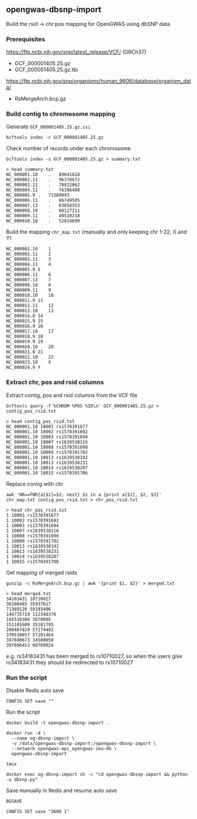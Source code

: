 ## opengwas-dbsnp-import
Build the rsid -> chr:pos mapping for OpenGWAS using dbSNP data

### Prerequisites

https://ftp.ncbi.nih.gov/snp/latest_release/VCF/ (GRCh37)
- GCF_000001405.25.gz
- GCF_000001405.25.gz.tbi

https://ftp.ncbi.nih.gov/snp/organisms/human_9606/database/organism_data/
- RsMergeArch.bcp.gz

### Build contig to chromosome mapping
Generate `GCF_000001405.25.gz.csi`
```shell
bcftools index -c GCF_000001405.25.gz
```

Check number of records under each chromosome
```shell
bcftools index -s GCF_000001405.25.gz > summary.txt
```

```shell
> head summary.txt
NC_000001.10	.	89641618
NC_000002.11	.	96370672
NC_000003.11	.	78832062
NC_000004.11	.	76396408
NC_000005.9	.	71360093
NC_000006.11	.	66749505
NC_000007.13	.	63658553
NC_000008.10	.	60127211
NC_000009.11	.	49510218
NC_000010.10	.	52814699
```

Build the mapping `chr_map.txt` (manually and only keeping chr 1-22, X and Y)

```
NC_000001.10	1
NC_000002.11	2
NC_000003.11	3
NC_000004.11	4
NC_000005.9	5
NC_000006.11	6
NC_000007.13	7
NC_000008.10	8
NC_000009.11	9
NC_000010.10	10
NC_000011.9	11
NC_000012.11	12
NC_000013.10	13
NC_000014.8	14
NC_000015.9	15
NC_000016.9	16
NC_000017.10	17
NC_000018.9	18
NC_000019.9	19
NC_000020.10	20
NC_000021.8	21
NC_000022.10	22
NC_000023.10	X
NC_000024.9	Y
```

### Extract chr, pos and rsid columns

Extract contig, pos and rsid columns from the VCF file
```shell
bcftools query -f'%CHROM %POS %ID\n' GCF_000001405.25.gz > contig_pos_rsid.txt
```

```shell
> head contig_pos_rsid.txt
NC_000001.10 10001 rs1570391677
NC_000001.10 10002 rs1570391692
NC_000001.10 10003 rs1570391694
NC_000001.10 10007 rs1639538116
NC_000001.10 10008 rs1570391698
NC_000001.10 10009 rs1570391702
NC_000001.10 10013 rs1639538192
NC_000001.10 10013 rs1639538231
NC_000001.10 10014 rs1639538207
NC_000001.10 10015 rs1570391706
```

Replace contig with chr

```shell
awk 'NR==FNR{a[$1]=$2; next} $1 in a {print a[$1], $2, $3}' chr_map.txt contig_pos_rsid.txt > chr_pos_rsid.txt
```

```shell
> head chr_pos_rsid.txt
1 10001 rs1570391677
1 10002 rs1570391692
1 10003 rs1570391694
1 10007 rs1639538116
1 10008 rs1570391698
1 10009 rs1570391702
1 10013 rs1639538192
1 10013 rs1639538231
1 10014 rs1639538207
1 10015 rs1570391706
```

Get mapping of merged rsids

```shell
gunzip -c RsMergeArch.bcp.gz | awk '{print $1, $2}' > merged.txt
```

```shell
> head merged.txt
34183431 10710027
36106465 35937617
71369126 59193406
144735719 112348376
145510384 3070005
151101600 35181795
200407829 57274482
370530057 57201464
397690673 34500058
397696453 60788024
```

e.g. rs34183431 has been merged to rs10710027, so when the users give rs34183431 they should be redirected to rs10710027

### Run the script

Disable Redis auto save
```redis
CONFIG SET save ""
```

Run the script
```shell
docker build -t opengwas-dbsnp-import .

docker run -d \
  --name og-dbsnp-import \
  -v /data/opengwas-dbsnp-import:/opengwas-dbsnp-import \
  --network opengwas-api_opengwas-ieu-db \
  opengwas-dbsnp-import

tmux

docker exec og-dbsnp-import sh -c "cd opengwas-dbsnp-import && python -u dbsnp.py"
```

Save manually in Redis and resume auto save
```redis
BGSAVE

CONFIG SET save "3600 1"
```
